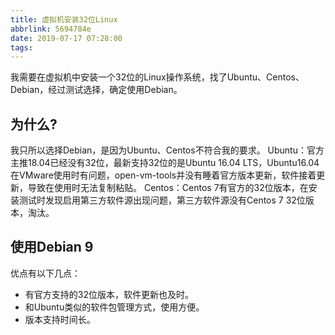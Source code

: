 ```yaml
---
title: 虚拟机安装32位Linux
abbrlink: 5694784e
date: 2019-07-17 07:28:00
tags:
---
```


我需要在虚拟机中安装一个32位的Linux操作系统，找了Ubuntu、Centos、Debian，经过测试选择，确定使用Debian。
## 为什么?
我只所以选择Debian，是因为Ubuntu、Centos不符合我的要求。
Ubuntu：官方主推18.04已经没有32位，最新支持32位的是Ubuntu 16.04 LTS，Ubuntu16.04在VMware使用时有问题，open-vm-tools并没有睡着官方版本更新，软件接着更新，导致在使用时无法复制粘贴。
Centos：Centos 7有官方的32位版本，在安装测试时发现启用第三方软件源出现问题，第三方软件源没有Centos 7 32位版本，淘汰。
## 使用Debian 9 
优点有以下几点：
* 有官方支持的32位版本，软件更新也及时。
* 和Ubuntu类似的软件包管理方式，使用方便。
* 版本支持时间长。